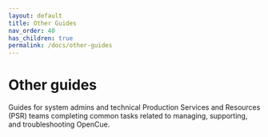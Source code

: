```yaml
---
layout: default
title: Other Guides
nav_order: 40
has_children: true
permalink: /docs/other-guides
---
```


# Other guides

Guides for system admins and technical Production Services and Resources (PSR) teams completing common tasks related to managing, supporting, and troubleshooting OpenCue.
